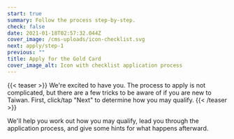 ```yaml
---
start: true
summary: Follow the process step-by-step.
check: false
date: 2021-01-18T02:57:32.044Z
cover_image: /cms-uploads/icon-checklist.svg
next: apply/step-1
previous: ""
title: Apply for the Gold Card
cover_image_alt: Icon with checklist application process
---
```

{{< teaser >}}
We're excited to have you. The process to apply is not complicated, but there are a few tricks to be aware of if you are new to Taiwan. First, click/tap "Next" to determine how you may qualify.
{{< /teaser >}}

We'll help you work out how you may qualify, lead you through the application process, and give some hints for what happens afterward.